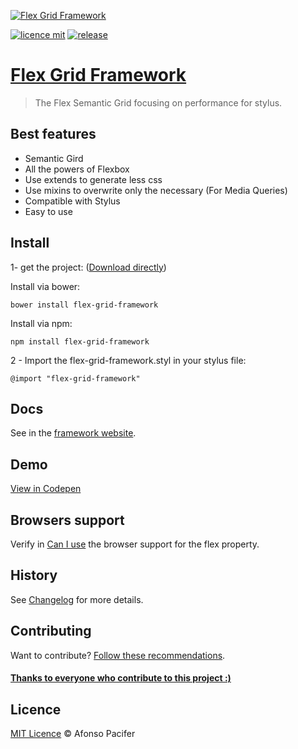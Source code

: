 [<img src="https://rawgit.com/afonsopacifer/flex-grid-framework/master/readme-cover.svg" alt="Flex Grid Framework">](http://flexgridframework.com/)

[![licence mit](https://img.shields.io/badge/licence-MIT-yellow.svg)](https://github.com/afonsopacifer/flex-grid-framework/blob/master/licence.md)
[![release](https://img.shields.io/badge/release-v1.0.0-yellow.svg)](https://github.com/afonsopacifer/flex-grid-framework/archive/0.2.2.zip)

# [Flex Grid Framework](http://flexgridframework.com/)

> The Flex Semantic Grid focusing on performance for stylus.

## Best features

- Semantic Gird
- All the powers of Flexbox
- Use extends to generate less css
- Use mixins to overwrite only the necessary (For Media Queries)
- Compatible with Stylus
- Easy to use

## Install

1- get the project: ([Download directly](https://github.com/afonsopacifer/flex-grid-framework/archive/1.0.0.zip))

Install via bower:

    bower install flex-grid-framework

Install via npm:

    npm install flex-grid-framework

2 - Import the flex-grid-framework.styl in your stylus file:

    @import "flex-grid-framework"

## Docs
See in the [framework website](http://flexgridframework.com/).

## Demo
[View in Codepen](http://codepen.io/afonsopacifer/pen/KpvPOb)

## Browsers support
Verify in [Can I use](http://caniuse.com/#search=flexbox) the browser support for the flex property.

## History
See [Changelog](changelog.md) for more details.

## Contributing
Want to contribute? [Follow these recommendations](https://github.com/afonsopacifer/flex-grid-framework/blob/master/contributing.md).

#### [Thanks to everyone who contribute to this project :)](https://github.com/afonsopacifer/flex-grid-framework/graphs/contributors)

## Licence
[MIT Licence](https://github.com/afonsopacifer/flex-grid-framework/blob/master/licence.md) © Afonso Pacifer
